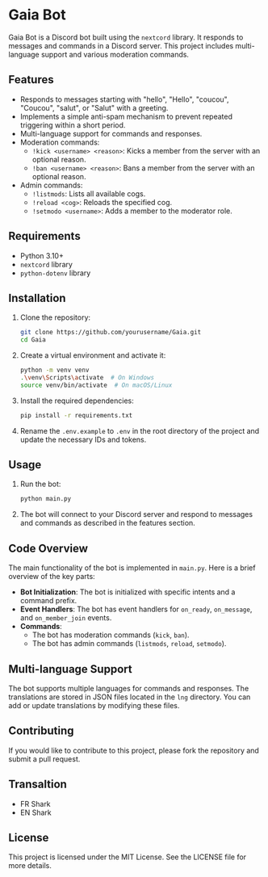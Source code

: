 # Gaia Bot

Gaia Bot is a Discord bot built using the `nextcord` library. It responds to messages and commands in a Discord server. This project includes multi-language support and various moderation commands.

## Features

- Responds to messages starting with "hello", "Hello", "coucou", "Coucou", "salut", or "Salut" with a greeting.
- Implements a simple anti-spam mechanism to prevent repeated triggering within a short period.
- Multi-language support for commands and responses.
- Moderation commands:
  - `!kick <username> <reason>`: Kicks a member from the server with an optional reason.
  - `!ban <username> <reason>`: Bans a member from the server with an optional reason.
- Admin commands:
  - `!listmods`: Lists all available cogs.
  - `!reload <cog>`: Reloads the specified cog.
  - `!setmodo <username>`: Adds a member to the moderator role.

## Requirements

- Python 3.10+
- `nextcord` library
- `python-dotenv` library

## Installation

1. Clone the repository:

    ```sh
    git clone https://github.com/yourusername/Gaia.git
    cd Gaia
    ```

2. Create a virtual environment and activate it:

    ```sh
    python -m venv venv
    .\venv\Scripts\activate  # On Windows
    source venv/bin/activate  # On macOS/Linux
    ```

3. Install the required dependencies:

    ```sh
    pip install -r requirements.txt
    ```

4. Rename the `.env.example` to `.env` in the root directory of the project and update the necessary IDs and tokens.

## Usage

1. Run the bot:

    ```sh
    python main.py
    ```

2. The bot will connect to your Discord server and respond to messages and commands as described in the features section.

## Code Overview

The main functionality of the bot is implemented in `main.py`. Here is a brief overview of the key parts:

- **Bot Initialization**: The bot is initialized with specific intents and a command prefix.
- **Event Handlers**: The bot has event handlers for `on_ready`, `on_message`, and `on_member_join` events.
- **Commands**: 
  - The bot has moderation commands (`kick`, `ban`).
  - The bot has admin commands (`listmods`, `reload`, `setmodo`).

## Multi-language Support

The bot supports multiple languages for commands and responses. The translations are stored in JSON files located in the `lng` directory. You can add or update translations by modifying these files.

## Contributing

If you would like to contribute to this project, please fork the repository and submit a pull request.

## Transaltion
- FR Shark
- EN Shark

## License

This project is licensed under the MIT License. See the LICENSE file for more details.